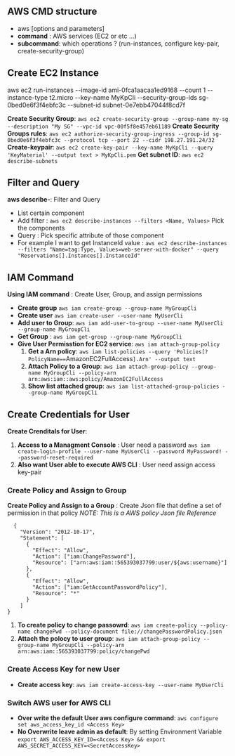## AWS CMD structure 
  - aws <command> <subcommand> [options and parameters]
  - **command** : AWS services (EC2 or etc ...)
  - **subcommand**: which operations ? (run-instances, configure key-pair, create-security-group)
## Create EC2 Instance
aws ec2 run-instances
  --image-id ami-0fca1aacaa1ed9168
  --count 1
  --instance-type t2.micro
  --key-name MyKpCli
  --security-group-ids sg-0bed0e6f3f4ebfc3c
  --subnet-id subnet-0e7ebb47044f8cd7f

**Create Security Group**: `aws ec2 create-security-group --group-name my-sg --description "My SG" --vpc-id vpc-00f5f8e457eb61189`
**Create Security Groups rules**: `aws ec2 authorize-security-group-ingress --group-id sg-0bed0e6f3f4ebfc3c --protocol tcp --port 22 --cidr 198.27.191.24/32`
**Create-keypair**: `aws ec2 create-key-pair --key-name MyKpCli --query 'KeyMaterial' --output text > MyKpCli.pem`
**Get subnet ID**: `aws ec2 describe-subnets`

## Filter and Query
**aws <command> describe-**: Filter and Query 
  - List certain component
  - Add filter : `aws ec2 describe-instances --filters <Name, Values>` Pick the components
  - Query : Pick specific attribute of those component
  - For example I want to get InstanceId value : `aws ec2 describe-instances --filters "Name=tag:Type, Values=web-server-with-docker" --query "Reservations[].Instances[].InstanceId"`

## IAM Command
**Using IAM command** : Create User, Group, and assign permissions
  - **Create group** `aws iam create-group --group-name MyGroupCli`
  - **Create user** `aws iam create-user --user-name MyUserCli`
  - **Add user to Group**: `aws iam add-user-to-group --user-name MyUserCli --group-name MyGroupCli`
  - **Get Group** : `aws iam get-group --group-name MyGroupCli`
  - **Give User Permisstion for EC2 service**: `aws iam attach-group-policy`
    1. **Get a Arn policy**: `aws iam list-policies --query 'Policies[?PolicyName==`AmazonEC2FullAccess`].Arn' --output text`
    2. **Attach Policy to a Group**: `aws iam attach-group-policy --group-name MyGroupCli --policy-arn arn:aws:iam::aws:policy/AmazonEC2FullAccess`
    3. **Show list attached group**: `aws iam list-attached-group-policies --group-name MyGroupCli`

## Create Credentials for User
**Create Crenditals for User**: 
  1. **Access to a Managment Console** : User need a password `aws iam create-login-profile --user-name MyUserCli --password MyPassword! --password-reset-required`
  2. **Also want User able to execute AWS CLI** : User need assign access key-pair
### Create Policy and Assign to Group
**Create Policy and Assign to a Group** : Create Json file that define a set of permission in that policy
*NOTE: This is a AWS policy Json file Reference*
```
  {
    "Version": "2012-10-17",
    "Statement": [
      {
        "Effect": "Allow",
        "Action": ["iam:ChangePassword"],
        "Resource": ["arn:aws:iam::565393037799:user/${aws:username}"]
      },
      {
        "Effect": "Allow",
        "Action": ["iam:GetAccountPasswordPolicy"],
        "Resource": "*"
      }		
    ]
}
```
  1. **To create policy to change passowrd**: `aws iam create-policy --policy-name changePwd --policy-document file://changePasswordPolicy.json`
  2. **Attach the polocy to user group**: `aws iam attach-group-policy --group-name MyGroupCli --policy-arn arn:aws:iam::565393037799:policy/changePwd`

### Create Access Key for new User 
  - **Create access key**: `aws iam create-access-key --user-name MyUserCli` 
### Switch AWS user for AWS CLI 
  - **Over write the default User aws configure command**: `aws configure set aws_access_key_id <Access Key>`
  - **No Overwrite leave admin as default**: By setting Environment Variable `export AWS_ACCESS_KEY_ID=<Access Key> && export AWS_SECRET_ACCESS_KEY=<SecretAccessKey>`

